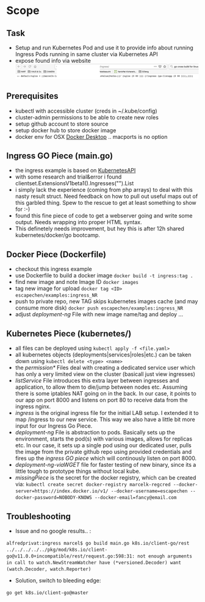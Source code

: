 # Scope
## Task
* Setup and run Kubernetes Pod and use it to provide info about running Ingress Pods running in same cluster via Kubernetes API
* expose found info via website
![Ingress Example Picture](ingress-example-output.png)
## Prerequisites
* kubectl with accessible cluster (creds in ~/.kube/config)
* cluster-admin permissions to be able to create new roles
* setup github account to store source
* setup docker hub to store docker image
* docker env for OSX [Docker Desktop](https://hub.docker.com/editions/community/docker-ce-desktop-mac) .. macports is no option

## Ingress GO Piece (main.go)
* the ingress example is based on [KubernetesAPI](https://github.com/kubernetes/client-go/tree/master/examples/in-cluster-client-configuration)
* with some research and trial&error i found clientset.ExtensionsV1beta1().Ingresses("").List
* i simply lack the experience (coming from php arrays) to deal with this nasty result struct. Need feedback on how to pull out useful maps out of this garbled thing. Spew to the rescue to get at least something to show for :-)
* found this fine piece of code to get a webserver going and write some output. Needs wrapping into proper HTML syntax.
* This definetely needs improvement, but hey this is after 12h shared kubernetes/docker/go bootcamp. 
## Docker Piece (Dockerfile)
* checkout this ingress example
* use Dockerfile to build a docker image
`docker build -t ingress:tag .`
* find new image and note Image ID
`docker images`
* tag new image for upload
`docker tag <ID> escapechen/examples:ingress_NR`
* push to private repo, new TAG skips kubernetes images cache (and may consume more disk)
`docker push escapechen/examples:ingress_NR`
* adjust _deployment-ng_ File with new image name/tag and deploy ...
## Kubernetes Piece (kubernetes/)
* all files can be deployed using `kubectl apply -f <file.yaml>` 
* all kubernetes objects (deployments|services|roles|etc.) can be taken down using `kubectl delete <type> <name>`
* the _permission*_ Files deal with creating a dedicated service user which has only a very limited view on the cluster (basicall just view ingresses)
* _listService_ File introduces this extra layer between ingresses and application, to allow them to die/jump between nodes etc. Assuming there is some iptables NAT going on in the back. In our case, it points to our app on port 8000 and listens on port 80 to receive data from the ingress nginx.
* _ingress_ is the original ingress file for the initial LAB setup. I extended it to map /ingress to our new service. This way we also have a little bit more input for our Ingress Go Piece.
* _deployment-ng_ File is abstraction to pods. Basically sets up the environment, starts the pod(s) with various images, allows for replicas etc. In our case, it sets up a single pod using our dedicated user, pulls the image from the private github repo using provided credentials and fires up the _ingress GO piece_ which will continously listen on port 8000.
* _deployment-ng-viaWGET_ file for faster testing of new binary, since its a little tough to prototype things without local kube.
* _missingPiece_ is the secret for the docker registry, which can be created via:
`kubectl create secret docker-registry marcelk-regcred --docker-server=https://index.docker.io/v1/ --docker-username=escapechen --docker-password=NOBODY-KNOWS --docker-email=fancy@email.com`
## Troubleshooting
* Issue and no google results.. : 

`alfredprivat:ingress marcel$ go build main.go
 k8s.io/client-go/rest
../../../../../pkg/mod/k8s.io/client-go@v11.0.0+incompatible/rest/request.go:598:31: not enough arguments in call to watch.NewStreamWatcher
	have (*versioned.Decoder)
	want (watch.Decoder, watch.Reporter)`
* Solution, switch to bleeding edge:

`go get k8s.io/client-go@master`
